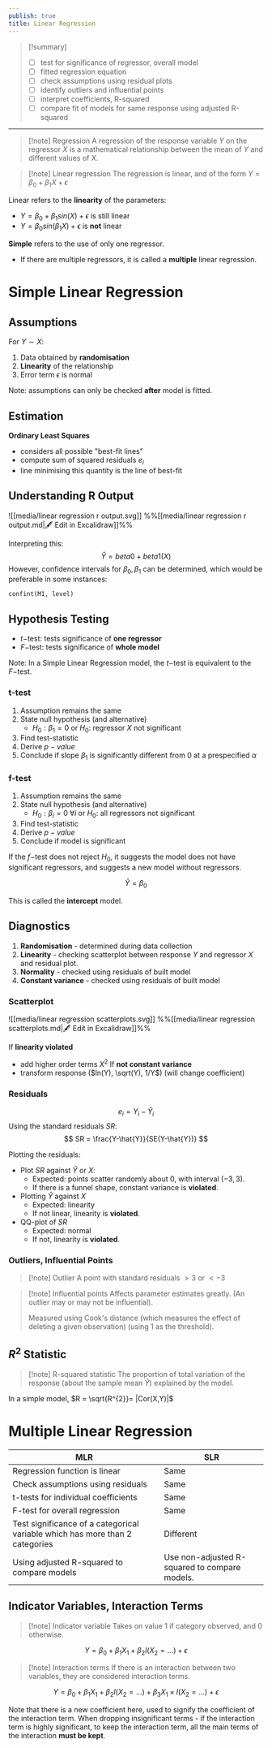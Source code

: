 ```yaml
---
publish: true
title: Linear Regression
---
```


> [!summary]
> - [ ]  test for significance of regressor, overall model
> - [ ]  fitted regression equation
> - [ ]  check assumptions using residual plots
> - [ ]  identify outliers and influential points
> - [ ]  interpret coefficients, R-squared
> - [ ]  compare fit of models for same response using adjusted R-squared
> 

---

> [!note] Regression
> A regression of the response variable $Y$ on the regressor $X$ is a mathematical relationship between the mean of $Y$ and different values of $X$.

>[!note] Linear regression
>The regression is linear, and of the form $Y = \beta_{0} + \beta_{1}X + \epsilon$

Linear refers to the **linearity** of the parameters:
- $Y = \beta_{0}+ \beta_{1}sin(X) + \epsilon$ is still linear
- $Y = \beta_{0}sin(\beta_{1}X) + \epsilon$ is **not** linear

**Simple** refers to the use of only one regressor.
- If there are multiple regressors, it is called a **multiple** linear regression.

# Simple Linear Regression

## Assumptions

For $Y \sim X$:
1. Data obtained by **randomisation**
2. **Linearity** of the relationship
3. Error term $\epsilon$ is normal

Note: assumptions can only be checked **after** model is fitted.

## Estimation

**Ordinary Least Squares**
- considers all possible "best-fit lines"
- compute sum of squared residuals $e_i$
- line minimising this quantity is the line of best-fit

## Understanding R Output

![[media/linear regression r output.svg]]
%%[[media/linear regression r output.md|🖋 Edit in Excalidraw]]%%

Interpreting this:
$$
\hat{Y} =  beta0 + beta1(X)
$$
However, confidence intervals for $\beta_{0},  \beta_{1}$ can be determined, which would be preferable in some instances:
```
confint(M1, level)
```

## Hypothesis Testing

- $t-$test: tests significance of **one regressor**
- $F-$test: tests significance of **whole model**

Note: In a Simple Linear Regression model, the $t-$test is equivalent to the $F-$test.

### t-test

1. Assumption remains the same
2. State null hypothesis (and alternative)
	- $H_{0}:\beta_1=0$ or $H_0:$ regressor $X$ not significant
3. Find test-statistic
4. Derive $p-value$
5. Conclude if slope $\beta_1$ is significantly different from $0$ at a prespecified $\alpha$

### f-test

1. Assumption remains the same
2. State null hypothesis (and alternative)
	- $H_{0}:\beta_{i}=0 \; \forall i$ or $H_0:$ all regressors not significant
3. Find test-statistic
4. Derive $p-value$
5. Conclude if model is significant

If the $f-$test does not reject $H_0$, it suggests the model does not have significant regressors, and suggests a new model without regressors.

$$
\hat{Y} = \beta_{0}
$$

This is called the **intercept** model.

## Diagnostics

1. **Randomisation** - determined during data collection
2. **Linearity** - checking scatterplot between response $Y$ and regressor $X$ and residual plot.
3. **Normality** - checked using residuals of built model
4. **Constant variance** - checked using residuals of built model
### Scatterplot

![[media/linear regression scatterplots.svg]]
%%[[media/linear regression scatterplots.md|🖋 Edit in Excalidraw]]%%

If **linearity violated**
- add higher order terms $X^2$
If **not constant variance**
- transform response ($ln(Y), \sqrt(Y), 1/Y$) (will change coefficient)

### Residuals

$$e_{i}= Y_{i} - \hat{Y}_i$$
Using the standard residuals $SR$:
$$
SR = \frac{Y-\hat{Y}}{SE(Y-\hat{Y})}
$$

Plotting the residuals:
- Plot $SR$ against $\hat{Y}$ or $X$:
	- Expected: points scatter randomly about $0$, with interval $(-3,3)$.
	- If there is a funnel shape, constant variance is **violated**.
- Plotting $\hat{Y}$ against $X$
	- Expected: linearity
	- If not linear, linearity is **violated**.
- QQ-plot of $SR$
	- Expected: normal
	- If not, linearity is **violated**.

### Outliers, Influential Points

> [!note] Outlier
> A point with standard residuals $> 3$ or $< -3$

> [!note] Influential points
> Affects parameter estimates greatly.
> (An outlier may or may not be influential).
> 
> Measured using Cook's distance (which measures the effect of deleting a given observation) (using $1$ as the threshold).

## $R^2$ Statistic

> [!note] R-squared statistic
> The proportion of total variation of the response (about the sample mean $\hat{Y}$) explained by the model.

In a simple model, $R = \sqrt{R^{2}}= |Cor(X,Y)|$

# Multiple Linear Regression


| MLR                                                                          | SLR                                           |
| ---------------------------------------------------------------------------- | --------------------------------------------- |
| Regression function is linear                                                | Same                                          |
| Check assumptions using residuals                                            | Same                                          |
| t-tests for individual coefficients                                          | Same                                          |
| F-test for overall regression                                                | Same                                          |
| Test significance of a categorical variable which has more than 2 categories | Different                                     |
| Using adjusted R-squared to compare models                                   | Use non-adjusted R-squared to compare models. |
## Indicator Variables, Interaction Terms

> [!note] Indicator variable
> Takes on value 1 if category observed, and 0 otherwise.

$$
Y = \beta_{0} + \beta_1X_{1} + \beta_2I(X_2=...)+\epsilon
$$


> [!note] Interaction terms
> If there is an interaction between two variables, they are considered interaction terms.

$$
Y = \beta_{0} + \beta_1X_{1} + \beta_2I(X_{2}=...) + \beta_3X_{1}\times I(X_{2}= ...) + \epsilon
$$

Note that there is a new coefficient here, used to signify the coefficient of the interaction term.
When dropping insignificant terms - if the interaction term is highly significant, to keep the interaction term, all the main terms of the interaction **must be kept**.

